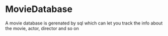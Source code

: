 # MovieDatabase
A movie database is gerenated by sql which can let you track the info about the movie, actor, director and so on
